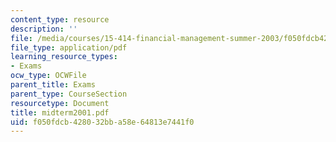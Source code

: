 ```yaml
---
content_type: resource
description: ''
file: /media/courses/15-414-financial-management-summer-2003/f050fdcb428032bba58e64813e7441f0_midterm2001.pdf
file_type: application/pdf
learning_resource_types:
- Exams
ocw_type: OCWFile
parent_title: Exams
parent_type: CourseSection
resourcetype: Document
title: midterm2001.pdf
uid: f050fdcb-4280-32bb-a58e-64813e7441f0
---
```

